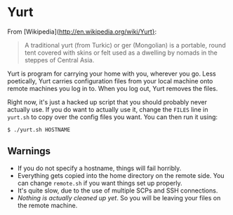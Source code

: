 # Yurt

From [Wikipedia](http://en.wikipedia.org/wiki/Yurt}:

> A traditional yurt (from Turkic) or ger (Mongolian) is a portable, round tent
> covered with skins or felt used as a dwelling by nomads in the steppes of
> Central Asia.

Yurt is program for carrying your home with you, wherever you go. Less
poetically, Yurt carries configuration files from your local machine onto remote
machines you log in to. When you log out, Yurt removes the files.

Right now, it's just a hacked up script that you should probably never actually
use. If you do want to actually use it, change the `FILES` line in `yurt.sh` to
copy over the config files you want. You can then run it using:

    $ ./yurt.sh HOSTNAME

## Warnings

+ If you do not specify a hostname, things will fail horribly.
+ Everything gets copied into the home directory on the remote side. You can
  change `remote.sh` if you want things set up properly.
+ It's quite slow, due to the use of multiple SCPs and SSH connections.
+ *Nothing is actually cleaned up yet*. So you will be leaving your files on the
  remote machine.
